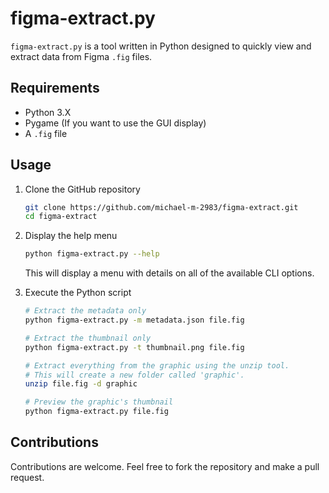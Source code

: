 # figma-extract.py

`figma-extract.py` is a tool written in Python designed to quickly view and extract data from Figma `.fig` files.

## Requirements

* Python 3.X
* Pygame (If you want to use the GUI display)
* A `.fig` file

## Usage

1. Clone the GitHub repository

    ```sh
    git clone https://github.com/michael-m-2983/figma-extract.git
    cd figma-extract
    ```

2. Display the help menu

    ```sh
    python figma-extract.py --help
    ```

    This will display a menu with details on all of the available CLI options.

3. Execute the Python script

    ```sh
    # Extract the metadata only
    python figma-extract.py -m metadata.json file.fig

    # Extract the thumbnail only
    python figma-extract.py -t thumbnail.png file.fig

    # Extract everything from the graphic using the unzip tool.
    # This will create a new folder called 'graphic'.
    unzip file.fig -d graphic

    # Preview the graphic's thumbnail
    python figma-extract.py file.fig
    ```

## Contributions

Contributions are welcome. Feel free to fork the repository and make a pull request.
